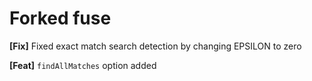# Forked fuse
**[Fix]** Fixed exact match search detection by changing EPSILON to zero

**[Feat]** `findAllMatches` option added
